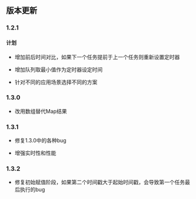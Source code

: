 ## 版本更新

### 1.2.1

#### 计划

* 增加前后时间对比，如果下一个任务提前于上一个任务则重新设置定时器

* 增加队列取最小值作为定时器设定时间

* 针对不同的应用场景选择不同的方案


### 1.3.0

* 改用数组替代Map结果


### 1.3.1

* 修复1.3.0中的各种bug

* 增强实时性和性能

### 1.3.2

* 修复初始赋值阶段，如果第二个时间戳大于起始时间戳，会导致第一个任务最后执行的bug